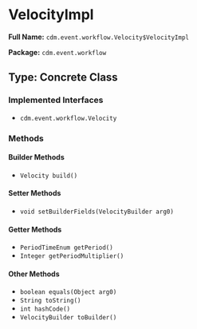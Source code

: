 # VelocityImpl

**Full Name:** `cdm.event.workflow.Velocity$VelocityImpl`

**Package:** `cdm.event.workflow`

## Type: Concrete Class

### Implemented Interfaces

- `cdm.event.workflow.Velocity`

### Methods

#### Builder Methods

- `Velocity build()`

#### Setter Methods

- `void setBuilderFields(VelocityBuilder arg0)`

#### Getter Methods

- `PeriodTimeEnum getPeriod()`
- `Integer getPeriodMultiplier()`

#### Other Methods

- `boolean equals(Object arg0)`
- `String toString()`
- `int hashCode()`
- `VelocityBuilder toBuilder()`

